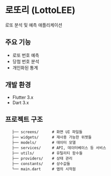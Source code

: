 # 로또리 (LottoLEE)

로또 분석 및 예측 애플리케이션

## 주요 기능
- 로또 번호 예측
- 당첨 번호 분석
- 개인화된 통계

## 개발 환경
- Flutter 3.x
- Dart 3.x

## 프로젝트 구조
```lib/
   ├── screens/      # 화면 UI 파일들
   ├── widgets/      # 재사용 가능한 위젯들
   ├── models/       # 데이터 모델
   ├── services/     # API, 데이터베이스 등 서비스
   ├── utils/        # 유틸리티 함수들
   ├── providers/    # 상태 관리
   ├── constants/    # 상수값들
   └── main.dart     # 앱의 시작점